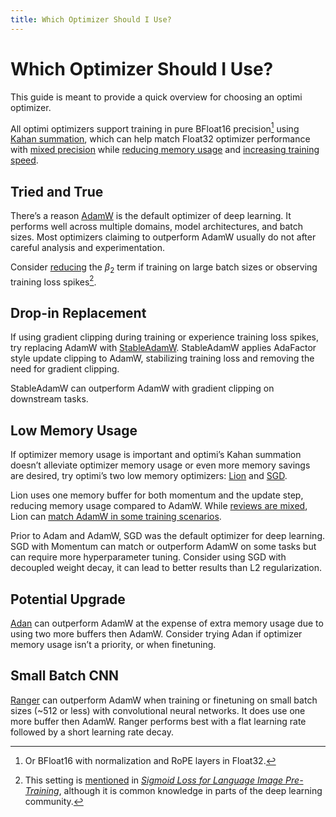 ```yaml
---
title: Which Optimizer Should I Use?
---
```


# Which Optimizer Should I Use?

This guide is meant to provide a quick overview for choosing an optimi optimizer.

All optimi optimizers support training in pure BFloat16 precision[^1] using [Kahan summation](kahan_summation.md), which can help match Float32 optimizer performance with  [mixed precision](https://pytorch.org/blog/what-every-user-should-know-about-mixed-precision-training-in-pytorch) while [reducing memory usage](kahan_summation.md#memory-savings) and [increasing training speed](kahan_summation.md#training-speedup).

## Tried and True

There’s a reason [AdamW](optimizers/adamw.md) is the default optimizer of deep learning. It performs well across multiple domains, model architectures, and batch sizes. Most optimizers claiming to outperform AdamW usually do not after careful analysis and experimentation.

Consider [reducing](optimizers/adamw.md#hyperparameters) the $\beta_2$ term if training on large batch sizes or observing training loss spikes[^2].

## Drop-in Replacement

If using gradient clipping during training or experience training loss spikes, try replacing AdamW with [StableAdamW](optimizers/stableadamw.md). StableAdamW applies AdaFactor style update clipping to AdamW, stabilizing training loss and removing the need for gradient clipping.

StableAdamW can outperform AdamW with gradient clipping on downstream tasks.

## Low Memory Usage

If optimizer memory usage is important and optimi’s Kahan summation doesn’t alleviate optimizer memory usage or even more memory savings are desired, try optimi’s two low memory optimizers: [Lion](optimizers/lion.md) and [SGD](optimizers/sgd.md).

Lion uses one memory buffer for both momentum and the update step, reducing memory usage compared to AdamW. While [reviews are mixed](https://arxiv.org/abs/2307.06440), Lion can [match AdamW in some training scenarios](https://github.com/lucidrains/lion-pytorch/discussions/1).

Prior to Adam and AdamW, SGD was the default optimizer for deep learning. SGD with Momentum can match or outperform AdamW on some tasks but can require more hyperparameter tuning. Consider using SGD with decoupled weight decay, it can lead to better results than L2 regularization.

## Potential Upgrade

[Adan](optimizers/adan.md) can outperform AdamW at the expense of extra memory usage due to using two more buffers then AdamW. Consider trying Adan if optimizer memory usage isn’t a priority, or when finetuning.

## Small Batch CNN

[Ranger](optimizers/ranger.md) can outperform AdamW when training or finetuning on small batch sizes (~512 or less) with convolutional neural networks. It does use one more buffer then AdamW. Ranger performs best with a flat learning rate followed by a short learning rate decay.

[^1]: Or BFloat16 with normalization and RoPE layers in Float32.

[^2]: This setting is [mentioned](https://twitter.com/giffmana/status/1692641748445438301) in [*Sigmoid Loss for Language Image Pre-Training*](https://arxiv.org/abs/2303.15343), although it is common knowledge in parts of the deep learning community.